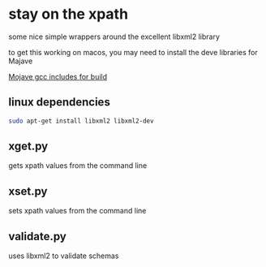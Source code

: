 # stay on the xpath

some nice simple wrappers around the excellent libxml2 library

to get this working on macos, you may need to install the deve libraries for Majave

[Mojave gcc includes for build](https://silvae86.github.io/sysadmin/mac/osx/mojave/beta/libxml2/2018/07/05/fixing-missing-headers-for-homebrew-in-mac-osx-mojave/)

## linux dependencies
```bash
sudo apt-get install libxml2 libxml2-dev
```

## xget.py

gets xpath values from the command line

## xset.py

sets xpath values from the command line

## validate.py

uses libxml2 to validate schemas



